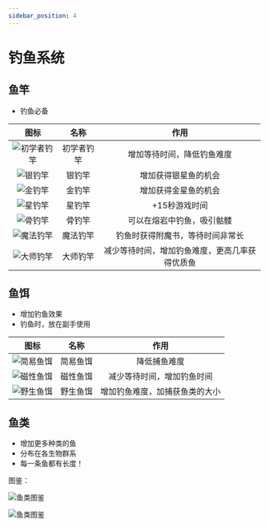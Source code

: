 ```yaml
---
sidebar_position: 4
---
```


# 钓鱼系统

## 鱼竿
 - 钓鱼必备

|图标|名称|作用|
| :--: | :--: | :--: |
|![初学者钓竿](https://vip.123pan.cn/1815896253/ImagesBed/45_image.png)|初学者钓竿|增加等待时间，降低钓鱼难度|
|![银钓竿](https://vip.123pan.cn/1815896253/ImagesBed/46_image.png)|银钓竿|增加获得银星鱼的机会|
|![金钓竿](https://vip.123pan.cn/1815896253/ImagesBed/47_image.png)|金钓竿|增加获得金星鱼的机会|
|![星钓竿](https://vip.123pan.cn/1815896253/ImagesBed/48_image.png)|星钓竿|+15秒游戏时间|
|![骨钓竿](https://vip.123pan.cn/1815896253/ImagesBed/49_image.png)|骨钓竿|可以在熔岩中钓鱼，吸引骷髅|
|![魔法钓竿](https://vip.123pan.cn/1815896253/ImagesBed/50_image.png)|魔法钓竿|钓鱼时获得附魔书，等待时间非常长|
|![大师钓竿](https://vip.123pan.cn/1815896253/ImagesBed/51_image.png)|大师钓竿|减少等待时间，增加钓鱼难度，更高几率获得优质鱼|

## 鱼饵

 - 增加钓鱼效果
 - 钓鱼时，放在副手使用

|图标|名称|作用|
| :--: | :--: | :--: |
|![简易鱼饵](https://vip.123pan.cn/1815896253/ImagesBed/52_image.png)|简易鱼饵|降低捕鱼难度|
|![磁性鱼饵](https://vip.123pan.cn/1815896253/ImagesBed/53_image.png)|磁性鱼饵|减少等待时间，增加钓鱼时间|
|![野生鱼饵](https://vip.123pan.cn/1815896253/ImagesBed/54_image.png)|野生鱼饵|增加钓鱼难度，加捕获鱼类的大小|

## 鱼类

 - 增加更多种类的鱼
 - 分布在各生物群系
 - 每一条鱼都有长度！

图鉴：

![鱼类图鉴](https://vip.123pan.cn/1815896253/ImagesBed/55_image.png)

![鱼类图鉴](https://vip.123pan.cn/1815896253/ImagesBed/56_image.png)
